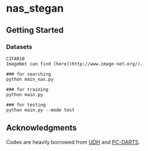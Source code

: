 # nas_stegan

## **Getting Started**
### Datasets
    CIFAR10
    ImageNet can find [here](http://www.image-net.org/).

```
### for searching
python main_nas.py

### for training
python main.py

### for testing
python main.py --mode test
```

## **Acknowledgments**
Codes are heavily borrowed from [UDH](https://github.com/ChaoningZhang/Universal-Deep-Hiding.git) and [PC-DARTS](https://github.com/yuhuixu1993/PC-DARTS.git).
